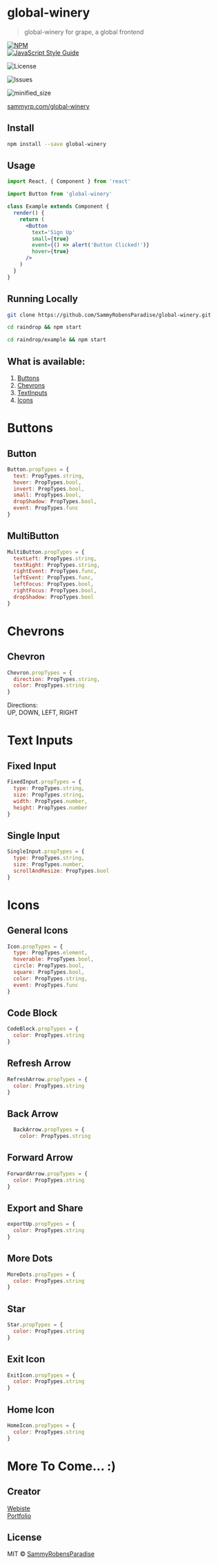 # global-winery

> global-winery for grape, a global frontend

[![NPM](https://img.shields.io/npm/v/global-winery.svg)](https://www.npmjs.com/package/global-winery) \
 [![JavaScript Style Guide](https://img.shields.io/badge/Code%20Style-Prettier-orange)](https://standardjs.com)

![License](https://img.shields.io/npm/l/global-winery)

![Issues](https://img.shields.io/github/issues/SammyRobensParadise/global-winery)

![minified_size](https://img.shields.io/bundlephobia/min/global-winery)

[sammyrp.com/global-winery](https://sammyrp.com/global-winery)

## Install

```bash
npm install --save global-winery
```

## Usage

```jsx
import React, { Component } from 'react'

import Button from 'global-winery'

class Example extends Component {
  render() {
    return (
      <Button
        text='Sign Up'
        small={true}
        event={() => alert('Button Clicked!')}
        hover={true}
      />
    )
  }
}
```

## Running Locally

```bash
git clone https://github.com/SammyRobensParadise/global-winery.git
```

```bash
cd raindrop && npm start
```

```bash
cd raindrop/example && npm start
```

## What is available:

1. [Buttons](#buttons)
2. [Chevrons](#chevrons)
3. [TextInputs](#text_input)
4. [Icons](#icons)
   <br>

<a id="buttons">
</a>

# Buttons

## Button

```jsx
Button.propTypes = {
  text: PropTypes.string,
  hover: PropTypes.bool,
  invert: PropTypes.bool,
  small: PropTypes.bool,
  dropShadow: PropTypes.bool,
  event: PropTypes.func
}
```

## MultiButton

```jsx
MultiButton.propTypes = {
  textLeft: PropTypes.string,
  textRight: PropTypes.string,
  rightEvent: PropTypes.func,
  leftEvent: PropTypes.func,
  leftFocus: PropTypes.bool,
  rightFocus: PropTypes.bool,
  dropShadow: PropTypes.bool
}
```

<a id="chevrons">
</a>

# Chevrons

## Chevron

```jsx
Chevron.propTypes = {
  direction: PropTypes.string,
  color: PropTypes.string
}
```

Directions: \
UP, DOWN, LEFT, RIGHT

<a id="text_input">
</a>

# Text Inputs

## Fixed Input

```jsx
FixedInput.propTypes = {
  type: PropTypes.string,
  size: PropTypes.string,
  width: PropTypes.number,
  height: PropTypes.number
}
```

## Single Input

```jsx
SingleInput.propTypes = {
  type: PropTypes.string,
  size: PropTypes.number,
  scrollAndResize: PropTypes.bool
}
```

<a id="icons">
</a>

# Icons

## General Icons

```jsx
Icon.propTypes = {
  type: PropTypes.element,
  hoverable: PropTypes.bool,
  circle: PropTypes.bool,
  square: PropTypes.bool,
  color: PropTypes.string,
  event: PropTypes.func
}
```

## Code Block

```jsx
CodeBlock.propTypes = {
  color: PropTypes.string
}
```

## Refresh Arrow

```jsx
RefreshArrow.propTypes = {
  color: PropTypes.string
}
```

## Back Arrow

```jsx
  BackArrow.propTypes = {
    color: PropTypes.string
```

## Forward Arrow

```jsx
ForwardArrow.propTypes = {
  color: PropTypes.string
}
```

## Export and Share

```jsx
exportUp.propTypes = {
  color: PropTypes.string
}
```
## More Dots

```jsx
MoreDots.propTypes = {
  color: PropTypes.string
}
```
## Star

```jsx
Star.propTypes = {
  color: PropTypes.string
}
```
## Exit Icon

```jsx
ExitIcon.propTypes = {
  color: PropTypes.string
}
```
## Home Icon

```jsx
HomeIcon.propTypes = {
  color: PropTypes.string
}
```

# More To Come... :)

## Creator

[Webiste](https://sammyrp.com) \
[Portfolio](https://sammy.world)

## License

MIT © [SammyRobensParadise](https://github.com/SammyRobensParadise)
